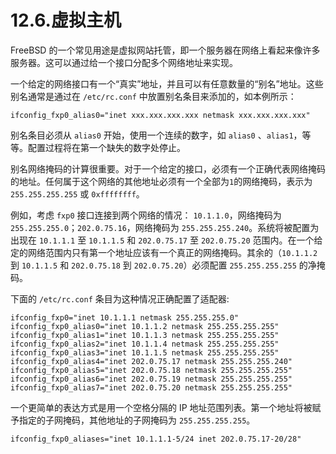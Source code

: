 # 12.6.虚拟主机

FreeBSD 的一个常见用途是虚拟网站托管，即一个服务器在网络上看起来像许多服务器。这可以通过给一个接口分配多个网络地址来实现。

一个给定的网络接口有一个“真实”地址，并且可以有任意数量的“别名”地址。这些别名通常是通过在 `/etc/rc.conf` 中放置别名条目来添加的，如本例所示：

```
ifconfig_fxp0_alias0="inet xxx.xxx.xxx.xxx netmask xxx.xxx.xxx.xxx"
```

别名条目必须从 `alias0` 开始，使用一个连续的数字，如 `alias0` 、`alias1`，等等。配置过程将在第一个缺失的数字处停止。

别名网络掩码的计算很重要。对于一个给定的接口，必须有一个正确代表网络掩码的地址。任何属于这个网络的其他地址必须有一个全部为`1`的网络掩码，表示为 `255.255.255.255` 或 `0xffffffff`。

例如，考虑 `fxp0` 接口连接到两个网络的情况： `10.1.1.0`，网络掩码为 `255.255.255.0`；`202.0.75.16`，网络掩码为 `255.255.255.240`。系统将被配置为出现在 `10.1.1.1` 至 `10.1.1.5` 和 `202.0.75.17` 至 `202.0.75.20` 范围内。在一个给定的网络范围内只有第一个地址应该有一个真正的网络掩码。其余的（`10.1.1.2` 到 `10.1.1.5` 和 `202.0.75.18` 到 `202.0.75.20`）必须配置 `255.255.255.255` 的净掩码。

下面的 `/etc/rc.conf` 条目为这种情况正确配置了适配器: 

```
ifconfig_fxp0="inet 10.1.1.1 netmask 255.255.255.0"
ifconfig_fxp0_alias0="inet 10.1.1.2 netmask 255.255.255.255"
ifconfig_fxp0_alias1="inet 10.1.1.3 netmask 255.255.255.255"
ifconfig_fxp0_alias2="inet 10.1.1.4 netmask 255.255.255.255"
ifconfig_fxp0_alias3="inet 10.1.1.5 netmask 255.255.255.255"
ifconfig_fxp0_alias4="inet 202.0.75.17 netmask 255.255.255.240"
ifconfig_fxp0_alias5="inet 202.0.75.18 netmask 255.255.255.255"
ifconfig_fxp0_alias6="inet 202.0.75.19 netmask 255.255.255.255"
ifconfig_fxp0_alias7="inet 202.0.75.20 netmask 255.255.255.255"
```

一个更简单的表达方式是用一个空格分隔的 IP 地址范围列表。第一个地址将被赋予指定的子网掩码，其他地址的子网掩码为 `255.255.255.255`。

```
ifconfig_fxp0_aliases="inet 10.1.1.1-5/24 inet 202.0.75.17-20/28"
```

